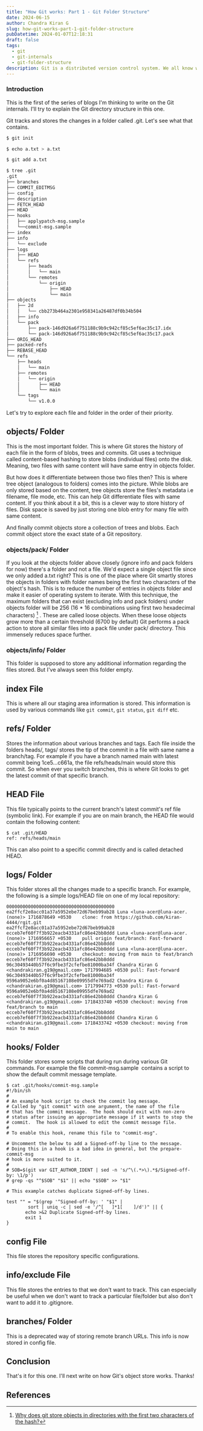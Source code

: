 ```yaml
---
title: "How Git works: Part 1 - Git Folder Structure"
date: 2024-06-15
author: Chandra Kiran G
slug: how-git-works-part-1-git-folder-structure
pubDatetime: 2024-01-07T12:18:31
draft: false
tags:
  - git
  - git-internals
  - git-folder-structure
description: Git is a distributed version control system. We all know what Git is. We all know how to work with Git. But did you ever wonder how Git works? This is an attempt to put all my learning into a blog to make me better understand the concepts and to give you a chance to explore further.
---
```


### Introduction

This is the first of the series of blogs I'm thinking to write on the Git internals. I'll try to explain the Git directory structure in this one.

Git tracks and stores the changes in a folder called .git. Let's see what that contains.

```bash
$ git init

$ echo a.txt > a.txt

$ git add a.txt

$ tree .git
.git
├── branches
├── COMMIT_EDITMSG
├── config
├── description
├── FETCH_HEAD
├── HEAD
├── hooks
│   ├── applypatch-msg.sample
│   └──commit-msg.sample
├── index
├── info
│   └── exclude
├── logs
│   ├── HEAD
│   └── refs
│       ├── heads
│       │   └── main
│       └── remotes
│           └── origin
│               ├── HEAD
│               └── main
├── objects
│   ├── 2d
│   │   └── cbb273b464a2301e958341a26487df0b34b504
│   ├── info
│   └── pack
│       ├── pack-146d926a6f751188c9b9c942cf85c5ef6ac35c17.idx
│       └── pack-146d926a6f751188c9b9c942cf85c5ef6ac35c17.pack
├── ORIG_HEAD
├── packed-refs
├── REBASE_HEAD
└── refs
    ├── heads
    │   └── main
    ├── remotes
    │   └── origin
    │       ├── HEAD
    │       └── main
    └── tags
        └── v1.0.0

```

Let's try to explore each file and folder in the order of their priority.

## objects/ Folder

This is the most important folder. This is where Git stores the history of each file in the form of blobs, trees and commits. Git uses a technique called content-based hashing to store blobs (individual files) onto the disk. Meaning, two files with same content will have same entry in objects folder.

But how does it differentiate between those two files then? This is where tree object (analogous to folders) comes into the picture. While blobs are only stored based on the content, tree objects store the files's metadata i.e filename, file mode, etc. This can help Git differentiate files with same content. If you think about it a bit, this is a clever way to store history of files. Disk space is saved by just storing one blob entry for many file with same content.

And finally commit objects store a collection of trees and blobs. Each commit object store the exact state of a Git repository.

### objects/pack/ Folder

If you look at the objects folder above closely (ignore info and pack folders for now) there's a folder and not a file. We'd expect a single object file since we only added a.txt right? This is one of the place where Git smartly stores the objects in folders with folder names being the first two characters of the object's hash. This is to reduce the number of entries in objects folder and make it easier of operating system to iterate. With this technique, the maximum folders that can exist (excluding info and pack folders) under objects folder will be 256 (16 \* 16 combinations using first two hexadecimal characters) [^1] . These are called loose objects. When these loose objects grow more than a certain threshold (6700 by default) Git performs a pack action to store all similar files into a pack file under pack/ directory. This immensely reduces space further.

### objects/info/ Folder

This folder is supposed to store any additional information regarding the files stored. But I've always seen this folder empty.

## index File

This is where all our staging area information is stored. This information is used by various commands like `git commit`, `git status`, `git diff` etc.

## refs/ Folder

Stores the information about various branches and tags. Each file inside the folders heads/, tags/ stores the tip of the commit in a file with same name a branch/tag. For example if you have a branch named main with latest commit being 1ce5...c661a, the file refs/heads/main would store this commit. So when ever you switch branches, this is where Git looks to get the latest commit of that specific branch.

## HEAD File

This file typically points to the current branch's latest commit's ref file (symbolic link). For example if you are on main branch, the HEAD file would contain the following content:

```shell
$ cat .git/HEAD  
ref: refs/heads/main
```

This can also point to a specific commit directly and is called detached HEAD.

## logs/ Folder

This folder stores all the changes made to a specific branch. For example, the following is a simple logs/HEAD file on one of my local repository:

```shell
0000000000000000000000000000000000000000 ea2ffcf2e8acc01a37a5952ebe72d67beb99ab28 Luna <luna-acer@luna-acer.(none)> 1716878649 +0530    clone: from https://github.com/kiran-4444/rgit.git
ea2ffcf2e8acc01a37a5952ebe72d67beb99ab28 ecceb7ef60f7f3b922eacb4331afc86e42bb8ddd Luna <luna-acer@luna-acer.(none)> 1716956657 +0530    pull origin feat/branch: Fast-forward
ecceb7ef60f7f3b922eacb4331afc86e42bb8ddd ecceb7ef60f7f3b922eacb4331afc86e42bb8ddd Luna <luna-acer@luna-acer.(none)> 1716956690 +0530    checkout: moving from main to feat/branch
ecceb7ef60f7f3b922eacb4331afc86e42bb8ddd 96c30493440b57f6c9fbe3f2cfefbe81000ba34f Chandra Kiran G <chandrakiran.g19@gmail.com> 1717994685 +0530 pull: Fast-forward
96c30493440b57f6c9fbe3f2cfefbe81000ba34f 9596a9052e6bf0a4d85167108e09955dfe769ad2 Chandra Kiran G <chandrakiran.g19@gmail.com> 1717994773 +0530 pull: Fast-forward
9596a9052e6bf0a4d85167108e09955dfe769ad2 ecceb7ef60f7f3b922eacb4331afc86e42bb8ddd Chandra Kiran G <chandrakiran.g19@gmail.com> 1718433740 +0530 checkout: moving from feat/branch to main
ecceb7ef60f7f3b922eacb4331afc86e42bb8ddd ecceb7ef60f7f3b922eacb4331afc86e42bb8ddd Chandra Kiran G <chandrakiran.g19@gmail.com> 1718433742 +0530 checkout: moving from main to main

```

## hooks/ Folder

This folder stores some scripts that during run during various Git commands. For example the file commit-msg.sample  contains a script to show the default commit message template.

```shell
$ cat .git/hooks/commit-msg.sample  
#!/bin/sh
#
# An example hook script to check the commit log message.
# Called by "git commit" with one argument, the name of the file
# that has the commit message.  The hook should exit with non-zero
# status after issuing an appropriate message if it wants to stop the
# commit.  The hook is allowed to edit the commit message file.
#
# To enable this hook, rename this file to "commit-msg".

# Uncomment the below to add a Signed-off-by line to the message.
# Doing this in a hook is a bad idea in general, but the prepare-commit-msg
# hook is more suited to it.
#
# SOB=$(git var GIT_AUTHOR_IDENT | sed -n 's/^\(.*>\).*$/Signed-off-by: \1/p')
# grep -qs "^$SOB" "$1" || echo "$SOB" >> "$1"

# This example catches duplicate Signed-off-by lines.

test "" = "$(grep '^Signed-off-by: ' "$1" |
        sort | uniq -c | sed -e '/^[   ]*1[    ]/d')" || {
       echo >&2 Duplicate Signed-off-by lines.
       exit 1
}
```

## config File

This file stores the repository specific configurations.

## info/exclude File

This file stores the entries to that we don't want to track. This can especially be useful when we don't want to track a particular file/folder but also don't want to add it to .gitignore.

## branches/ Folder

This is a deprecated way of storing remote branch URLs. This info is now stored in config file.

## Conclusion

That's it for this one. I'll next write on how Git's object store works. Thanks!

## References

[^1]: [Why does git store objects in directories with the first two characters of the hash?](https://stackoverflow.com/questions/18731887/why-does-git-store-objects-in-directories-with-the-first-two-characters-of-the-h)
